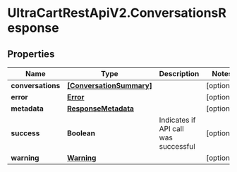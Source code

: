 # UltraCartRestApiV2.ConversationsResponse

## Properties

Name | Type | Description | Notes
------------ | ------------- | ------------- | -------------
**conversations** | [**[ConversationSummary]**](ConversationSummary.md) |  | [optional] 
**error** | [**Error**](Error.md) |  | [optional] 
**metadata** | [**ResponseMetadata**](ResponseMetadata.md) |  | [optional] 
**success** | **Boolean** | Indicates if API call was successful | [optional] 
**warning** | [**Warning**](Warning.md) |  | [optional] 


